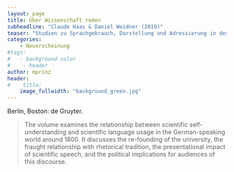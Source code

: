 ```yaml
---
layout: page
title: Über Wissenschaft reden  
subheadline: "Claude Haas & Daniel Weidner (2019)"
teaser: "Studien zu Sprachgebrauch, Darstellung und Adressierung in der deutschen Wissenschaftsprosa um 1800 (Lingua Academica 4)"
categories:
    - Neuerscheinung
#tags:
#   - background color
#    - header
author: mprinz
header:
#    title: 
    image_fullwidth: "background_green.jpg"
---
```





Berlin, Boston: de Gruyter.

> The volume examines the relationship between scientific self-understanding and scientific language usage in the German-speaking world around 1800. It discusses the re-founding of the university, the fraught relationship with rhetorical tradition, the presentational impact of scientific speech, and the political implications for audiences of this discourse.

